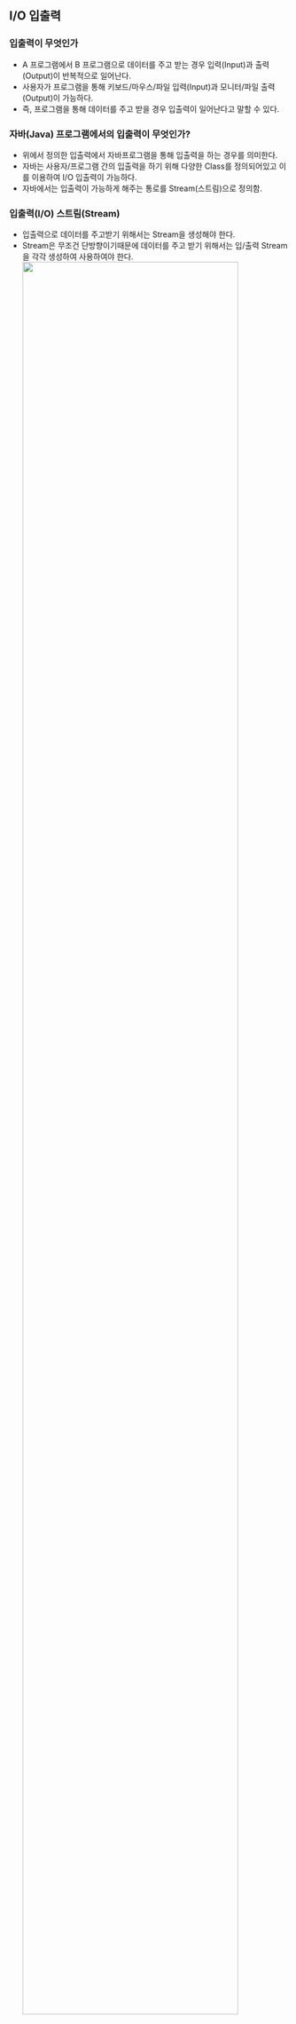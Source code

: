 
## I/O 입출력

### 입출력이 무엇인가
* A 프로그램에서 B 프로그램으로 데이터를 주고 받는 경우 입력(Input)과 출력(Output)이 반복적으로 일어난다. 
* 사용자가 프로그램을 통해 키보드/마우스/파일 입력(Input)과 모니터/파일 출력(Output)이 가능하다.
* 즉, 프로그램을 통해 데이터를 주고 받을 경우 입출력이 일어난다고 말할 수 있다.

### 자바(Java) 프로그램에서의 입출력이 무엇인가?
* 위에서 정의한 입출력에서 자바프로그램을 통해 입출력을 하는 경우를 의미한다.
* 자바는 사용자/프로그램 간의 입출력을 하기 위해 다양한 Class를 정의되어있고 이를 이용하여 I/O 입출력이 가능하다.
* 자바에서는 입출력이 가능하게 해주는 통로를 Stream(스트림)으로 정의함.

### 입출력(I/O) 스트림(Stream)
* 입출력으로 데이터를 주고받기 위해서는 Stream을 생성해야 한다.
* Stream은 무조건 단방향이기때문에 데이터를 주고 받기 위해서는 입/출력 Stream을 각각 생성하여 사용하여야 한다.
<img src="https://t1.daumcdn.net/cfile/tistory/995E91345C1DF8E613?download" width="90%"></img>

## 2. 멀티쓰레딩
### 1. 멀티쓰레딩의 장점
* CPU 사용률 향상
* 자원의 효율적 사용
* 사용자 응답성 향상
* 작업이 분리되어 코드가 간결해짐

### 2. 멀티쓰레딩의 단점
* 여러 쓰레드가 동일 프로세스에서 작업하기 때문에 동기화 문제 
* 교착상태 문제
* 컨텍스트 스위칭으로 인한 효율 저하

## 3. 간단한 쓰레드 사용 방법
### 1. 쓰레드의 구현과 실행
* Runnable 인터페이스 구현
```
/* 선언방법 */

Class MyThread implements Runnable {
	public void run() {
		/* 작업내용
		 * runnable 인터페이스에 추상메서드 run()을 구현
		 */
	}
}


/* 생성 방법 */

Runnable r = new MyThread();
Thread t2 = new Thread(r);


/* 사용 방법 */
t2.start();
```

* Thread 클래스 상속
```
/* 선언 방법 */
class MyThread extends Thread {
	public void run() {
		/* 작업내용
		 * Thread 클래스의 run() 오버라이딩 
		 */
	}
}

/* 생성 방법 */

Thread t1 = new MyThread();


/* 사용 방법 */
t1.start();
```

### 2. 차이점
* Thread는 상속을 받으며 Runnable은 인터페이스로서 구현한다
* Thread는 재사용이 불가능하며 Runnable은 가능하다
* Thread 사용시 다른 클래스를 상속받을 수 없다 

### 3.  start() 와 run()
* run() 메소드를 호출한다면 클래스에 선언된 메소드만 호출하는 것
* start()는 새로운 쓰레드가 작업하는데 필요한 호출 스택을 생성
* 호출 스택을 생성한 다음 가장 먼저 run() 메서드를 호출스택에 올림
* main 메서드의 모든 작업도 main 쓰레드에서 동작
* 실행중인 ‘사용자 쓰레드’가 하나도 없을 때  프로그램은 종료 된다.

## 4. 쓰레드 동기화
* 멀티쓰레드 작업일 경우 여러 쓰레드가 프로세스 내의 자원을 공유
* 공유자원 상태에 영향을 끼칠 수 있음
* 특정 작업을 끝마치기 전까지 다른 쓰레드로 부터 방해받지 않는 방법이 필요
* 임계영역 (critical section)
* 락 (lock)
 
### 1. synchronized
* 임계영역을 지정하는데 사용
```
/* 1. 메소드 전체를 임계영역으로 설정 */ 
public synchronized void calcSum() {
	/* 임계 영역 */
}


/* 2. 특정한 영역을 임계 영역으로 지정
synchronized (객체의 참조변수) {
	/* 임계 영역 */
}

// 객체의 참조변수란 락을 걸고자 하는 객체를 참조하는 것
// 보통 해당 임계영역을 호출한 객체를 표현 -> 주로 this
// 동기화 블럭안에 전달된 객체를 모니터 객체라고 부름
```

### 2. wait() , notify()
* synchronized로 동기화된 임계영역을 상주하는 쓰레드 문제 
* 락을 가진 상태로 오랜 시간을 보내는것은 자원 낭비
* 동기화된 임계영역에서 코드 수행이 어려울 경우 wait() 호출을 통해 대기상태로 진입
* 작업을 진행 할 수 있는 상황이 되면 notify() 를 호출하여 작업을 중단했던 스레드가 다시 락을 얻어 작업을 진행할 수 있게 함
* notify() 같은 경우 원하는 쓰레드에 전달이 안될 수도 있기 때문에 notifyAll()을 호출함
* 기아현상 발생 가능
	* 대기상태로 들어간 쓰레드가 notify() 통지를 받지 못하고 계속해서 기다리는 현상
	* notifyAll()을 사용해 모든 쓰레드에게 통지하여 기아 상태를 해결
	* 모든 쓰레드가 notify() 받기 때문에 필요없는 쓰레드들이 lock을 얻기위해 경쟁함
	* 이를 경쟁상태라 부름

### 3. volatile
* 코어 <-> cache <-> memory 사이에서 일어나는 문제에서 사용
* 메모리에 저장된 변수값과 캐시에 저장된 변수 값이 달라 문제 발생
```
boolean suspended = false;
->
volatile boolean suspended = false;
```

* synchronized 블럭도 캐시와 메모리 사이 동기화가 이루어짐
* volatile 를 활용하여 명령을 원자화 시킴
* 명령을 원자화 하는것과 동기화를 하는것은 아님

### 4. For & join 프레임워크

## 5. Spring의 쓰레드
### 1.ThreadPoolTaskExecutor
### 2.@Async

## 6. Java 8의 쓰레드
